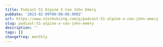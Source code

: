 ```yaml
---
title: Podcast 51 Alpine X Ceo John Emery
pubDate: '2023-02-09T00:00:00.000Z'
url: https://www.stormskiing.com/p/podcast-51-alpine-x-ceo-john-emery
slug: podcast-51-alpine-x-ceo-john-emery
description: ''
tags: []
changefreq: monthly
---
```


<!-- Add post content below -->
